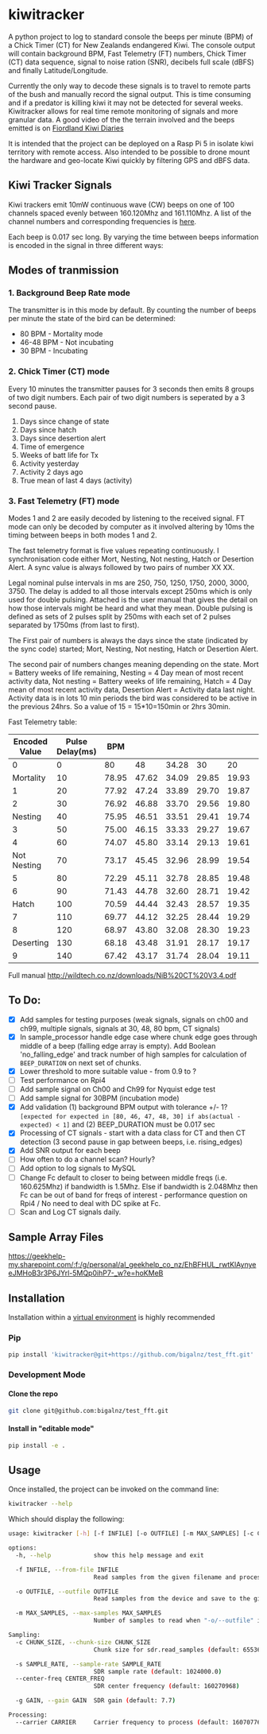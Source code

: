 # kiwitracker

A python project to log to standard console the beeps per minute (BPM) of a Chick Timer (CT) for New Zealands endangered Kiwi. The console output will contain background BPM, Fast Telemetry (FT) numbers, Chick Timer (CT) data sequence, signal to noise ration (SNR), decibels full scale (dBFS) and finally Latitude/Longitude.

Currently the only way to decode these signals is to travel to remote parts of the bush and manually record the signal output. This is time consuming and if a predator is killing kiwi it may not be detected for several weeks. Kiwitracker allows for real time remote monitoring of signals and more granular data. A good video of the the terrain involved and the beeps emitted is on [Fiordland Kiwi Diaries](https://www.youtube.com/watch?v=DQILKrjDUYc&t=5s )

It is intended that the project can be deployed on a Rasp Pi 5 in isolate kiwi territory with remote access. Also intended to be possible to drone mount the hardware and geo-locate Kiwi quickly by filtering GPS and dBFS data.

## Kiwi Tracker Signals

Kiwi trackers emit 10mW continuous wave (CW) beeps on one of 100 channels spaced evenly between 160.120Mhz and 161.110Mhz. A list of the channel numbers and corresponding frequencies is [here](https://github.com/bigalnz/test_fft/blob/main/src/kiwitracker/freq_chart.txt).

Each beep is 0.017 sec long. By varying the time between beeps information is encoded in the signal in three different ways: 

## Modes of tranmission

### 1. Background Beep Rate mode

The transmitter is in this mode by default. By counting the number of beeps per minute the state of the bird can be determined:

* 80 BPM - Mortality mode
* 46-48 BPM - Not incubating
* 30 BPM - Incubating

### 2. Chick Timer (CT) mode

  Every 10 minutes the transmitter pauses for 3 seconds then emits 8 groups of two digit numbers. Each pair of two digit numbers is seperated by a 3 second pause.

  1. Days since change of state
  2. Days since hatch
  3. Days since desertion alert
  4. Time of emergence
  5. Weeks of batt life for Tx
  6. Activity yesterday
  7. Activity 2 days ago
  8. True mean of last 4 days (activity)

### 3. Fast Telemetry (FT) mode

Modes 1 and 2 are easily decoded by listening to the received signal. FT mode can only be decoded by computer as it involved altering by 10ms the timing between beeps in both modes 1 and 2. 

The fast telemetry format is five values repeating continuously. I synchronisation code either Mort, Nesting, Not nesting, Hatch or Desertion Alert. A sync value is always followed by two pairs of number XX XX.

Legal nominal pulse intervals in ms are 250, 750, 1250, 1750, 2000, 3000, 3750. The delay is added to all those intervals except 250ms which is only used for double pulsing. Attached is the user manual that gives the detail on how those intervals might be heard and what they mean. Double pulsing is defined as sets of 2 pulses split by 250ms with each set of 2 pulses separated by 1750ms (from last to first).

The First pair of numbers is always the days since the state (indicated by the sync code) started; Mort, Nesting, Not nesting, Hatch or Desertion Alert.

The second pair of numbers changes meaning depending on the state. Mort = Battery weeks of life remaining, Nesting = 4 Day mean of most recent activity data, Not nesting = Battery weeks of life remaining, Hatch = 4 Day mean of most recent activity data, Desertion Alert = Activity data last night. Activity data is in lots 10 min periods the bird was considered to be active in the previous 24hrs. So a value of 15 = 15*10=150min or 2hrs 30min.

Fast Telemetry table:

| Encoded Value | Pulse Delay(ms) | BPM       |       |       |       |       |       |
|---------------|-----------------|-----------|-------|-------|-------|-------|-------|
| 0             | 0               | 80        | 48    | 34.28 | 30    | 20    | 16    |
| Mortality     | 10              | 78.95     | 47.62 | 34.09 | 29.85 | 19.93 | 15.96 |
| 1             | 20              | 77.92     | 47.24 | 33.89 | 29.70 | 19.87 | 15.92 |
| 2             | 30              | 76.92     | 46.88 | 33.70 | 29.56 | 19.80 | 15.87 |
| Nesting       | 40              | 75.95     | 46.51 | 33.51 | 29.41 | 19.74 | 15.83 |
| 3             | 50              | 75.00     | 46.15 | 33.33 | 29.27 | 19.67 | 15.79 |
| 4             | 60              | 74.07     | 45.80 | 33.14 | 29.13 | 19.61 | 15.75 |
| Not Nesting   | 70              | 73.17     | 45.45 | 32.96 | 28.99 | 19.54 | 15.71 |
| 5             | 80              | 72.29     | 45.11 | 32.78 | 28.85 | 19.48 | 15.67 |
| 6             | 90              | 71.43     | 44.78 | 32.60 | 28.71 | 19.42 | 15.63 |
| Hatch         | 100             | 70.59     | 44.44 | 32.43 | 28.57 | 19.35 | 15.58 |
| 7             | 110             | 69.77     | 44.12 | 32.25 | 28.44 | 19.29 | 15.54 |
| 8             | 120             | 68.97     | 43.80 | 32.08 | 28.30 | 19.23 | 15.50 |
| Deserting     | 130             | 68.18     | 43.48 | 31.91 | 28.17 | 19.17 | 15.46 |
| 9             | 140             | 67.42     | 43.17 | 31.74 | 28.04 | 19.11 | 15.42 |

Full manual http://wildtech.co.nz/downloads/NiB%20CT%20V3.4.pdf


## To Do:

- [X] Add samples for testing purposes (weak signals, signals on ch00 and ch99, multiple signals, signals at 30, 48, 80 bpm, CT signals)
- [X] In sample_processor handle edge case where chunk edge goes through middle of a beep (falling edge array is empty). Add Boolean 'no_falling_edge' and track number of high samples for calculation of `BEEP_DURATION` on next set of chunks.
- [X] Lower threshold to more suitable value - from 0.9 to ?
- [ ] Test performance on Rpi4
- [ ] Add sample signal on Ch00 and Ch99 for Nyquist edge test
- [ ] Add sample signal for 30BPM (incubation mode)
- [X] Add validation (1) background BPM output with tolerance +/- 1? `[expected for expected in [80, 46, 47, 48, 30] if abs(actual - expected) < 1]` and (2) BEEP_DURATION must be 0.017 sec
- [X] Processing of CT signals - start with a data class for CT and then CT detection (3 second pause in gap between beeps, i.e. rising_edges)
- [X] Add SNR output for each beep
- [ ] How often to do a channel scan? Hourly?
- [ ] Add option to log signals to MySQL
- [ ] Change Fc default to closer to being between middle freqs (i.e. 160.625Mhz) if bandwidth is 1.5Mhz. Else if bandwidth is 2.048Mhz then Fc can be out of band for freqs of interest - performance question on Rpi4 / No need to deal with DC spike at Fc.
- [ ] Scan and Log CT signals daily.

## Sample Array Files

https://geekhelp-my.sharepoint.com/:f:/g/personal/al_geekhelp_co_nz/EhBFHUL_rwtKlAynyeeJMHoB3r3P6JYrl-5MQp0ihP7-_w?e=hoKMeB


## Installation

Installation within a [virtual environment](https://docs.python.org/3.11/library/venv.html) is highly recommended

### Pip

```bash
pip install 'kiwitracker@git+https://github.com/bigalnz/test_fft.git'
```

### Development Mode

#### Clone the repo

```bash
git clone git@github.com:bigalnz/test_fft.git
```

#### Install in "editable mode"

```bash
pip install -e .
```

## Usage

Once installed, the project can be invoked on the command line:

```bash
kiwitracker --help
```

Which should display the following:

```bash
usage: kiwitracker [-h] [-f INFILE] [-o OUTFILE] [-m MAX_SAMPLES] [-c CHUNK_SIZE] [-s SAMPLE_RATE] [--center-freq CENTER_FREQ] [-g GAIN] [--carrier CARRIER]

options:
  -h, --help            show this help message and exit

  -f INFILE, --from-file INFILE
                        Read samples from the given filename and process them

  -o OUTFILE, --outfile OUTFILE
                        Read samples from the device and save to the given filename

  -m MAX_SAMPLES, --max-samples MAX_SAMPLES
                        Number of samples to read when "-o/--outfile" is specified

Sampling:
  -c CHUNK_SIZE, --chunk-size CHUNK_SIZE
                        Chunk size for sdr.read_samples (default: 65536)

  -s SAMPLE_RATE, --sample-rate SAMPLE_RATE
                        SDR sample rate (default: 1024000.0)
  --center-freq CENTER_FREQ
                        SDR center frequency (default: 160270968)

  -g GAIN, --gain GAIN  SDR gain (default: 7.7)

Processing:
  --carrier CARRIER     Carrier frequency to process (default: 160707760)
```
